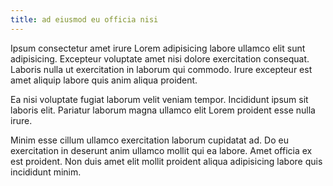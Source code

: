 ```yaml
---
title: ad eiusmod eu officia nisi
---
```


Ipsum consectetur amet irure Lorem adipisicing labore ullamco elit sunt adipisicing. Excepteur voluptate amet nisi dolore exercitation consequat. Laboris nulla ut exercitation in laborum qui commodo. Irure excepteur est amet aliquip labore quis anim aliqua proident.

Ea nisi voluptate fugiat laborum velit veniam tempor. Incididunt ipsum sit laboris elit. Pariatur laborum magna ullamco elit Lorem proident esse nulla irure.

Minim esse cillum ullamco exercitation laborum cupidatat ad. Do eu exercitation in deserunt anim ullamco mollit qui ea labore. Amet officia ex est proident. Non duis amet elit mollit proident aliqua adipisicing labore quis incididunt minim.